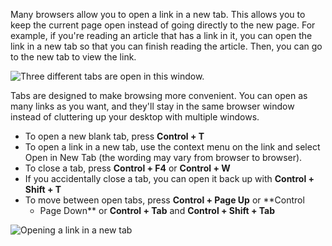 Many browsers allow you to open a link in a new tab. This allows you to
keep the current page open instead of going directly to the new page.
For example, if you're reading an article that has a link in it, you
can open the link in a new tab so that you can finish reading the
article. Then, you can go to the new tab to view the link.

![Three different tabs are open in this
window.](https://lh6.googleusercontent.com/V9YCG7iiCAPwytL4LH055phisiBbLlRoBSf2ojyK8sGUn2BKeMYrF6bmbwxqwDo3AzfE7NZFMyq8wl5n0ph9vHgNCxKGiKNSghHFIj1KTckif-w70nSQeAP_xY3pvoB43LmndbA)

Tabs are designed to make browsing more convenient. You can open as many
links as you want, and they'll stay in the same browser window instead
of cluttering up your desktop with multiple windows.

-   To open a new blank tab, press **Control + T**
-   To open a link in a new tab, use the context menu on the link and
    select Open in New Tab (the wording may vary from browser to
    browser).
-   To close a tab, press **Control + F4** or **Control + W**
-   If you accidentally close a tab, you can open it back up with
    **Control + Shift + T**
-   To move between open tabs, press **Control + Page Up** or **Control
    + Page Down** or **Control + Tab** and **Control + Shift + Tab**

![Opening a link in a new
tab](https://lh6.googleusercontent.com/E-9etciTIsKfDS9cUtGufqCz0jXGizPYh39kGO-yGHTSjBrfDFMCxaI0NPp38biLuNypHFGQGH7t4rQLCnJRHCU8U70G_DtwFqu7d4nEa6c5XCtUwVYVuUCwRfAza0T0a2QtGLg)
